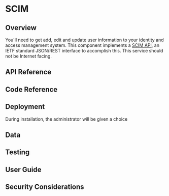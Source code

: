 # SCIM

<!--
1. Architecture / Feature Overview: A high level overview of what the component is supposed to do and how it works.
1. API Reference: An [OpenAPI](https://swagger.io/specification/) document which can be viewed with [SwaggerUI](https://swagger.io/tools/swagger-ui/)
1. Code Reference: These are auto-generated docs that are extracted from the code, for example, Javadocs.
1. Deployment Reference: Instructions on how to properly deploy this component. Included are what persistence, caching, file system, network (e.g. port), compute or other system requirements are needed to make it run.
1. Data Reference: If the component needs a database or cache, an overview of the required schema or information tree.
1. Developer Reference: Want to help develop this component? This reference will tell you how to build, setup your IDE, align with best practices, and other things you'll need to know to join the team.
1. Test Reference: How to run unit tests, integration tests, performance tests, or any other kind of tests to make sure this component is running properly.
1. User guide: How to use the software? This can be administration tasks or end user functionality.
1. Security Considerations: What you need to know to operate the component securely, including best practices.
-->

## Overview

You'll need to get add, edit and update user information to your identity and access management system. This component implements a [SCIM API](http://www.simplecloud.info), an IETF standard JSON/REST interface to accomplish this. This service should not be Internet facing.

## API Reference

<!-- API documentation needs to be generated and linked here -->

## Code Reference

<!-- Double check that SCIM Javadocs aren't needed-->

## Deployment

During installation, the administrator will be given a choice 

## Data

## Testing

## User Guide

## Security Considerations
